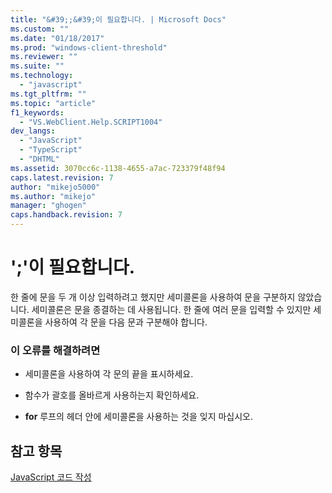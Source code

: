 ```yaml
---
title: "&#39;;&#39;이 필요합니다. | Microsoft Docs"
ms.custom: ""
ms.date: "01/18/2017"
ms.prod: "windows-client-threshold"
ms.reviewer: ""
ms.suite: ""
ms.technology: 
  - "javascript"
ms.tgt_pltfrm: ""
ms.topic: "article"
f1_keywords: 
  - "VS.WebClient.Help.SCRIPT1004"
dev_langs: 
  - "JavaScript"
  - "TypeScript"
  - "DHTML"
ms.assetid: 3070cc6c-1138-4655-a7ac-723379f48f94
caps.latest.revision: 7
author: "mikejo5000"
ms.author: "mikejo"
manager: "ghogen"
caps.handback.revision: 7
---
```

# &#39;;&#39;이 필요합니다.
한 줄에 문을 두 개 이상 입력하려고 했지만 세미콜론을 사용하여 문을 구분하지 않았습니다.  세미콜론은 문을 종결하는 데 사용됩니다.  한 줄에 여러 문을 입력할 수 있지만 세미콜론을 사용하여 각 문을 다음 문과 구분해야 합니다.  
  
### 이 오류를 해결하려면  
  
-   세미콜론을 사용하여 각 문의 끝을 표시하세요.  
  
-   함수가 괄호를 올바르게 사용하는지 확인하세요.  
  
-   **for** 루프의 헤더 안에 세미콜론을 사용하는 것을 잊지 마십시오.  
  
## 참고 항목  
 [JavaScript 코드 작성](../../javascript/writing-javascript-code.md)